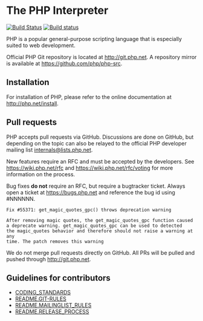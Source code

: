 # The PHP Interpreter

[![Build Status](https://secure.travis-ci.org/php/php-src.svg?branch=master)](http://travis-ci.org/php/php-src)
[![Build status](https://ci.appveyor.com/api/projects/status/meyur6fviaxgdwdy?svg=true)](https://ci.appveyor.com/project/php/php-src)

PHP is a popular general-purpose scripting language that is especially suited to
web development.

Official PHP Git repository is located at http://git.php.net. A repository mirror
is available at https://github.com/php/php-src.

## Installation

For installation of PHP, please refer to the online documentation at
http://php.net/install.

## Pull requests

PHP accepts pull requests via GitHub. Discussions are done on GitHub, but
depending on the topic can also be relayed to the official PHP developer mailing
list internals@lists.php.net.

New features require an RFC and must be accepted by the developers. See
https://wiki.php.net/rfc and https://wiki.php.net/rfc/voting for more information
on the process.

Bug fixes **do not** require an RFC, but require a bugtracker ticket. Always
open a ticket at https://bugs.php.net and reference the bug id using #NNNNNN.

    Fix #55371: get_magic_quotes_gpc() throws deprecation warning

    After removing magic quotes, the get_magic_quotes_gpc function caused
    a deprecate warning. get_magic_quotes_gpc can be used to detected
    the magic_quotes behavior and therefore should not raise a warning at any
    time. The patch removes this warning

We do not merge pull requests directly on GitHub. All PRs will be pulled and
pushed through http://git.php.net.

## Guidelines for contributors

- [CODING_STANDARDS](/CODING_STANDARDS)
- [README.GIT-RULES](/README.GIT-RULES)
- [README.MAILINGLIST_RULES](/README.MAILINGLIST_RULES)
- [README.RELEASE_PROCESS](/README.RELEASE_PROCESS)
